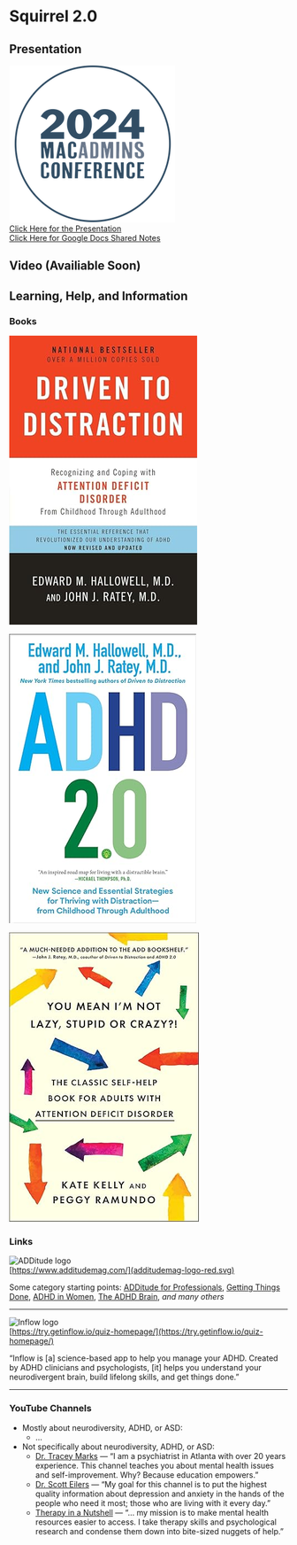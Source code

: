 # Squirrel 2.0 

## Presentation
![macadminsLogo](images/2024MacAdminsLogo.png)<br/>
[Click Here for the Presentation](https://github.com/rherling/Squirrel2/edit/main/squirrel2.pdf)<br/>
[Click Here for Google Docs Shared Notes](https://docs.google.com/document/d/1JdlKyDdkplepB2NZEracrm-gusW0I_rPAd161_o1oEQ/edit)

## Video (Availiable Soon)


## Learning, Help, and Information

### Books
[![Driven Logo](images/driven.jpg)](https://www.amazon.com/Driven-Distraction-Revised-Recognizing-Attention/dp/0307743152/ref=sr_1_20?crid=22IYZMD6D4ZK7&dib=eyJ2IjoiMSJ9.CvdhCCRMYMcnBd9jKRSLDRmm5vLMnoPwuUfjg_FGyB8M0MCZjVLvsuqfRjRGRGC0Gv5Cwm30vywdq71JxczDIEvGr2o5XDnrZJBcIHVZLNt1Dih4-85sNrXzx_ki_tpE3HK7AhIB4tmqdiMb2HJdBpE4cKpTX_laIviwAxS1oeo.ZFg5J8NQXCaFR1xTKfu0V94f_sF859uDp1JDm191bpQ&dib_tag=se&keywords=driven+to+distraction&qid=1720791980&sprefix=driven+to+%2Caps%2C143&sr=8-20)

[![ADHD2.0](images/adhd2.jpg)](https://www.amazon.com/ADHD-2-0-Essential-Strategies-Distraction/dp/0399178740/ref=pd_bxgy_d_sccl_1/146-7583695-5148657?pd_rd_w=cp0Uz&content-id=amzn1.sym.c51e3ad7-b551-4b1a-b43c-3cf69addb649&pf_rd_p=c51e3ad7-b551-4b1a-b43c-3cf69addb649&pf_rd_r=3ATBTVYF2W7ZQ180Q6FQ&pd_rd_wg=QLrdw&pd_rd_r=92e3ce45-b689-4a76-b9bf-07ded351a22a&pd_rd_i=0399178740&psc=1)

[![crazy](images/crazy.jpg)](https://www.amazon.com/You-Mean-Lazy-Stupid-Crazy/dp/0743264487/ref=tmm_pap_swatch_0?_encoding=UTF8&dib_tag=se&dib=eyJ2IjoiMSJ9.n9txVfrzMOsqzTb9tnR1EUSTWAJQ6SEYfaG8PJ0ANsDSpOwC1mjnAuavbDxZ2nm4CD_ajE4o5xL0gmMkFMbbO8xZZFDu5yji9JKDySBRPn3soZsrM8rSV3_TDCeMFUx5GogJkexi9FL0pktjEHtZFgI3OZxoZcOIjKLyr9AmW6jwZ8Ooy7VDcMdONYFu4a52LD49dXUVlo7SrClSpycG38FZvKmE9RBymfsQvvZ5pvo.AIFMGMevjrxO4RaBC0jtFxo0hLolyHt3ASgT021WlxY&qid=1720793368&sr=8-1)

### Links
![ADDitude logo](images/additudemag-logo-red.svg) <br/>
[https://www.additudemag.com/](additudemag-logo-red.svg)

Some category starting points: [ADDitude for Professionals](https://www.additudemag.com/category/adhd-professionals/), [Getting Things Done](https://www.additudemag.com/category/manage-adhd-life/getting-things-done/time-productivity/), [ADHD in Women](https://www.additudemag.com/category/adhd-add/adhd-in-adults/add-women/), [The ADHD Brain](https://www.additudemag.com/category/adhd-add/adhd-brain/), _and many others_

- - - 

![Inflow logo](images/inflow-logo-gray.svg) <br/>
[https://try.getinflow.io/quiz-homepage/](https://try.getinflow.io/quiz-homepage/)

“Inflow is [a] science-based app to help you manage your ADHD. Created by ADHD clinicians and psychologists, [it] helps you understand your neurodivergent brain, build lifelong skills, and get things done.”

- - - 

### YouTube Channels

- Mostly about neurodiversity, ADHD, or ASD:
    - …
- Not specifically about neurodiversity, ADHD, or ASD:
    - [Dr. Tracey Marks](https://www.youtube.com/@DrTraceyMarks) — “I am a psychiatrist in Atlanta with over 20 years experience. This channel teaches you about mental health issues and self-improvement. Why? Because education empowers.”
    - [Dr. Scott Eilers](https://www.youtube.com/@DrScottEilers) — “My goal for this channel is to put the highest quality information about depression and anxiety in the hands of the people who need it most; those who are living with it every day.”
    - [Therapy in a Nutshell](https://www.youtube.com/@TherapyinaNutshell) — “… my mission is to make mental health resources easier to access. I take therapy skills and psychological research and condense them down into bite-sized nuggets of help.”
